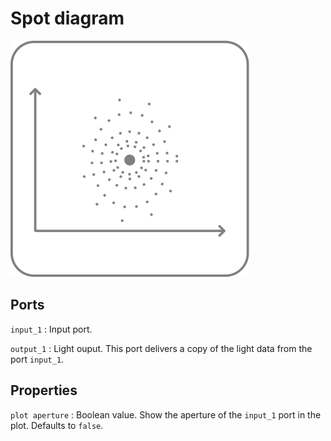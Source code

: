 # Spot diagram

![Spot diagram icon](../images/icons/node_spotdiagram.svg)

## Ports

`input_1`
: Input port.

`output_1`
: Light ouput. This port delivers a copy of the light data from the port `input_1`.

## Properties

`plot aperture`
: Boolean value. Show the aperture of the `input_1` port in the plot. Defaults to `false`.
